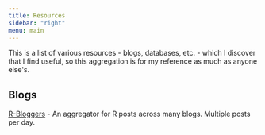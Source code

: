 ```yaml
---
title: Resources
sidebar: "right"
menu: main
--- 
```


This is a list of various resources - blogs, databases, etc. - which I discover that I find useful, so this aggregation is for my reference as much as anyone else's.


## Blogs

[R-Bloggers](https://www.r-bloggers.com/) - An aggregator for R posts across many blogs.  Multiple posts per day.
